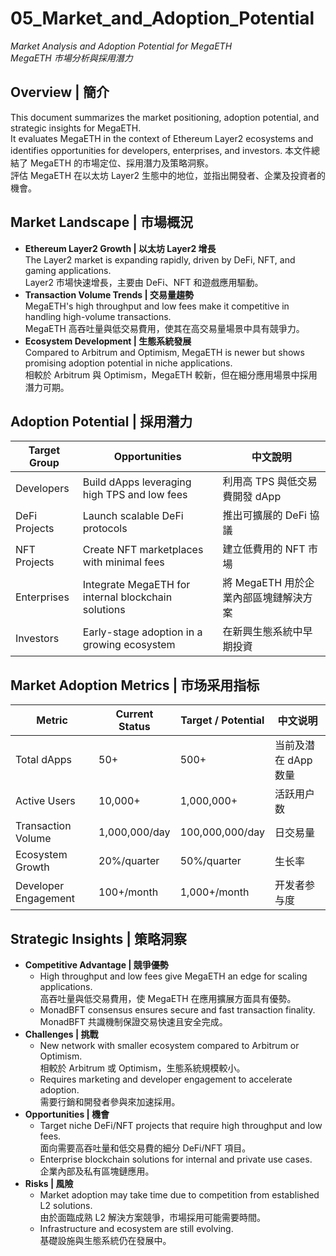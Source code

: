 # 05_Market_and_Adoption_Potential  
*Market Analysis and Adoption Potential for MegaETH*  
*MegaETH 市場分析與採用潛力*

## Overview | 簡介
This document summarizes the market positioning, adoption potential, and strategic insights for MegaETH.  
It evaluates MegaETH in the context of Ethereum Layer2 ecosystems and identifies opportunities for developers, enterprises, and investors.
本文件總結了 MegaETH 的市場定位、採用潛力及策略洞察。  
評估 MegaETH 在以太坊 Layer2 生態中的地位，並指出開發者、企業及投資者的機會。

## Market Landscape | 市場概況
- **Ethereum Layer2 Growth | 以太坊 Layer2 增長**  
  The Layer2 market is expanding rapidly, driven by DeFi, NFT, and gaming applications.  
  Layer2 市場快速增長，主要由 DeFi、NFT 和遊戲應用驅動。
- **Transaction Volume Trends | 交易量趨勢**  
  MegaETH's high throughput and low fees make it competitive in handling high-volume transactions.  
  MegaETH 高吞吐量與低交易費用，使其在高交易量場景中具有競爭力。
- **Ecosystem Development | 生態系統發展**  
  Compared to Arbitrum and Optimism, MegaETH is newer but shows promising adoption potential in niche applications.  
  相較於 Arbitrum 與 Optimism，MegaETH 較新，但在細分應用場景中採用潛力可期。

## Adoption Potential | 採用潛力
| Target Group | Opportunities | 中文說明 |
|--------------|--------------|----------|
| Developers | Build dApps leveraging high TPS and low fees | 利用高 TPS 與低交易費開發 dApp |
| DeFi Projects | Launch scalable DeFi protocols | 推出可擴展的 DeFi 協議 |
| NFT Projects | Create NFT marketplaces with minimal fees | 建立低費用的 NFT 市場 |
| Enterprises | Integrate MegaETH for internal blockchain solutions | 將 MegaETH 用於企業內部區塊鏈解決方案 |
| Investors | Early-stage adoption in a growing ecosystem | 在新興生態系統中早期投資 |

## Market Adoption Metrics | 市场采用指标
| Metric | Current Status | Target / Potential | 中文说明 |
|--------|----------------|--------------------|----------|
| Total dApps | 50+ | 500+ | 当前及潜在 dApp 数量 |
| Active Users | 10,000+ | 1,000,000+ | 活跃用户数 |
| Transaction Volume | 1,000,000/day | 100,000,000/day | 日交易量 |
| Ecosystem Growth | 20%/quarter | 50%/quarter | 生长率 |
| Developer Engagement | 100+/month | 1,000+/month | 开发者参与度 |

## Strategic Insights | 策略洞察
- **Competitive Advantage | 競爭優勢**  
  - High throughput and low fees give MegaETH an edge for scaling applications.  
    高吞吐量與低交易費用，使 MegaETH 在應用擴展方面具有優勢。  
  - MonadBFT consensus ensures secure and fast transaction finality.  
    MonadBFT 共識機制保證交易快速且安全完成。  
- **Challenges | 挑戰**  
  - New network with smaller ecosystem compared to Arbitrum or Optimism.  
    相較於 Arbitrum 或 Optimism，生態系統規模較小。  
  - Requires marketing and developer engagement to accelerate adoption.  
    需要行銷和開發者參與來加速採用。
- **Opportunities | 機會**  
  - Target niche DeFi/NFT projects that require high throughput and low fees.  
    面向需要高吞吐量和低交易費的細分 DeFi/NFT 項目。  
  - Enterprise blockchain solutions for internal and private use cases.  
    企業內部及私有區塊鏈應用。  
- **Risks | 風險**  
  - Market adoption may take time due to competition from established L2 solutions.  
    由於面臨成熟 L2 解決方案競爭，市場採用可能需要時間。  
  - Infrastructure and ecosystem are still evolving.  
    基礎設施與生態系統仍在發展中。
